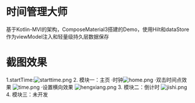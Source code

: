 # 时间管理大师
基于Kotlin-MVI的架构，ComposeMaterial3搭建的Demo，使用Hilt和dataStore作为viewModel注入和轻量级持久层数据保存
# 截图效果
1.startTime:![starttime.png](app%2Fsrc%2Fmain%2Fres%2Fdrawable%2Fstarttime.png)
2. 模块一：主页
·时钟![home.png](app%2Fsrc%2Fmain%2Fres%2Fdrawable%2Fhome.png)
·双击时间点效果 ![time.png](app%2Fsrc%2Fmain%2Fres%2Fdrawable%2Ftime.png)
·设置横向效果 ![hengxiang.png](app%2Fsrc%2Fmain%2Fres%2Fdrawable%2Fhengxiang.png)
3. 模块二：倒计时 ![jishi.png](app%2Fsrc%2Fmain%2Fres%2Fdrawable%2Fjishi.png)
4. 模块三：未开发